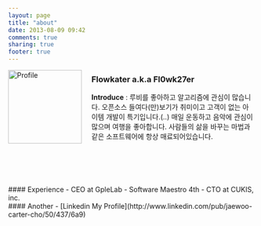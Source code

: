 ```yaml
---
layout: page
title: "about"
date: 2013-08-09 09:42
comments: true
sharing: true
footer: true
---
```


<div style="float:left;">
	<img src="http://img11.imageshack.us/img11/920/61791561.jpg" alt="Profile" style="width: 150px;"/>
</div>
<div style="padding-left:170px;">
	<h3>Flowkater a.k.a Fl0wk27er</h3>
	<p style="margin-bottom:5px;"><strong>Introduce</strong> : 루비를 좋아하고 알고리즘에 관심이 많습니다. 오픈소스 들여다(만)보기가 취미이고 고객이 없는 아이템 개발이 특기입니다.(..) 매일 운동하고 음악에 관심이 많으며 여행을 좋아합니다. 사람들의 삶을 바꾸는 마법과 같은 소프트웨어에 항상 매료되어있습니다.</p>
</div>
<br>
<br>
<br>
<br>
<br>
#### Experience
- CEO at GpleLab
- Software Maestro 4th
- CTO at CUKIS, inc.

<br>
#### Another
- [Linkedin My Profile](http://www.linkedin.com/pub/jaewoo-carter-cho/50/437/6a9)
